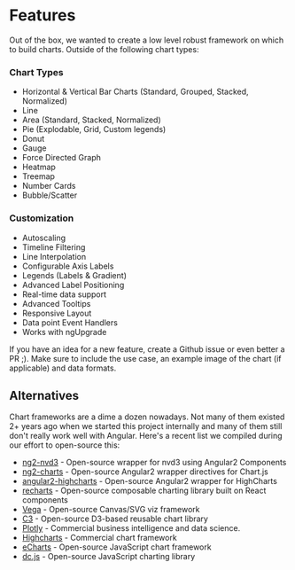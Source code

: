 # Features
Out of the box, we wanted to create a low level robust framework on which
to build charts. Outside of the following chart types:

### Chart Types
- Horizontal & Vertical Bar Charts (Standard, Grouped, Stacked, Normalized)
- Line 
- Area (Standard, Stacked, Normalized)
- Pie (Explodable, Grid, Custom legends)
- Donut
- Gauge
- Force Directed Graph
- Heatmap
- Treemap
- Number Cards
- Bubble/Scatter

### Customization
- Autoscaling
- Timeline Filtering
- Line Interpolation
- Configurable Axis Labels
- Legends (Labels & Gradient)
- Advanced Label Positioning
- Real-time data support
- Advanced Tooltips
- Responsive Layout
- Data point Event Handlers
- Works with ngUpgrade

If you have an idea for a new feature, create a Github issue or even better a PR ;).
Make sure to include the use case, an example image of the chart (if applicable) and
data formats.

## Alternatives
Chart frameworks are a dime a dozen nowadays. Not many of them existed 2+
years ago when we started this project internally and many of them still don't really work well with Angular. Here's a recent list
we compiled during our effort to open-source this:

- [ng2-nvd3](https://github.com/krispo/ng2-nvd3) - Open-source wrapper for nvd3 using Angular2 Components
- [ng2-charts](http://valor-software.com/ng2-charts/) - Open-source Angular2 wrapper directives for Chart.js
- [angular2-highcharts](https://www.npmjs.com/package/angular2-highcharts) - Open-source Angular2 wrapper for HighCharts
- [recharts](http://recharts.org/) - Open-source composable charting library built on React components
- [Vega](http://vega.github.io/) - Open-source Canvas/SVG viz framework
- [C3](http://c3js.org/) - Open-source D3-based reusable chart library
- [Plotly](https://plot.ly/) - Commercial business intelligence and data science.
- [Highcharts](http://www.highcharts.com/) - Commercial chart framework
- [eCharts](http://echarts.baidu.com/demo.htm) - Open-source JavaScript chart framework
- [dc.js](http://dc-js.github.io/dc.js) - Open-source JavaScript charting library
